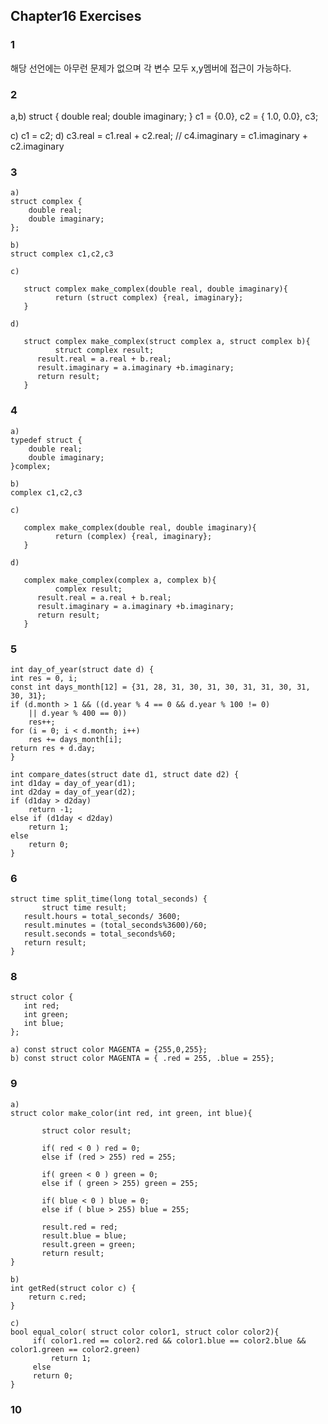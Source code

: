 ## Chapter16 Exercises

### 1

   해당 선언에는 아무런 문제가 없으며 각 변수 모두 x,y멤버에 접근이 가능하다.

### 2

   a,b)
	struct {
	    double real;
	    double imaginary;
	} c1 = {0.0}, c2 = { 1.0, 0.0}, c3;

   c)  c1 = c2;
   d)  c3.real = c1.real + c2.real; // c4.imaginary = c1.imaginary + c2.imaginary


### 3

    a)
	struct complex {
	    double real;
	    double imaginary;
	};

    b)
	struct complex c1,c2,c3

    c) 

       struct complex make_complex(double real, double imaginary){
       	      return (struct complex) {real, imaginary};
       }
       
    d) 
       
       struct complex make_complex(struct complex a, struct complex b){
       	      struct complex result;
	      result.real = a.real + b.real;
	      result.imaginary = a.imaginary +b.imaginary;
	      return result;
       }

### 4

    a)
	typedef struct {
	    double real;
	    double imaginary;
	}complex;

    b)
	complex c1,c2,c3

    c) 

       complex make_complex(double real, double imaginary){
       	      return (complex) {real, imaginary};
       }
       
    d) 
       
       complex make_complex(complex a, complex b){
       	      complex result;
	      result.real = a.real + b.real;
	      result.imaginary = a.imaginary +b.imaginary;
	      return result;
       }

### 5

    int day_of_year(struct date d) {
	int res = 0, i;
	const int days_month[12] = {31, 28, 31, 30, 31, 30, 31, 31, 30, 31, 30, 31};
	if (d.month > 1 && ((d.year % 4 == 0 && d.year % 100 != 0) 
	    || d.year % 400 == 0))
	    res++;
	for (i = 0; i < d.month; i++)
	    res += days_month[i];
	return res + d.day;
    } 

    int compare_dates(struct date d1, struct date d2) {
    int d1day = day_of_year(d1);
    int d2day = day_of_year(d2);
    if (d1day > d2day)
        return -1;
    else if (d1day < d2day)
        return 1;
    else
        return 0;
    }

### 6

    struct time split_time(long total_seconds) {
    	   struct time result;
	   result.hours = total_seconds/ 3600;
	   result.minutes = (total_seconds%3600)/60;
	   result.seconds = total_seconds%60;
	   return result;
    }

### 8

    struct color {
       int red;
       int green;
       int blue;
    };

    a) const struct color MAGENTA = {255,0,255};
    b) const struct color MAGENTA = { .red = 255, .blue = 255};


### 9 

    a)
	struct color make_color(int red, int green, int blue){

	       struct color result;

	       if( red < 0 ) red = 0;
	       else if (red > 255) red = 255;

	       if( green < 0 ) green = 0;
	       else if ( green > 255) green = 255;

	       if( blue < 0 ) blue = 0;
	       else if ( blue > 255) blue = 255;

	       result.red = red;
	       result.blue = blue;
	       result.green = green;
	       return result;
	}

    b)
	int getRed(struct color c) {
	    return c.red;
	}

    c)
	bool equal_color( struct color color1, struct color color2){
	     if( color1.red == color2.red && color1.blue == color2.blue && color1.green == color2.green)
	     	 return 1;
	     else
		 return 0;
	}
	
### 10